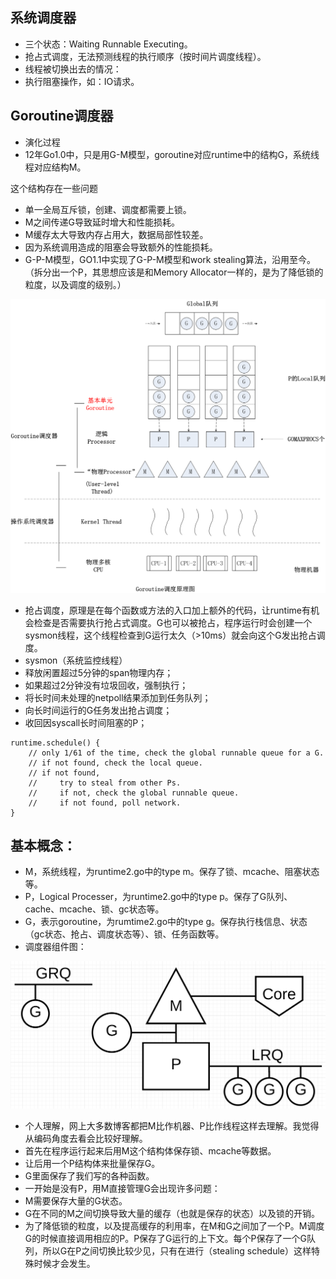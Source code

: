 ## 系统调度器

- 三个状态：Waiting Runnable Executing。
- 抢占式调度，无法预测线程的执行顺序（按时间片调度线程）。
- 线程被切换出去的情况：
- 执行阻塞操作，如：IO请求。

## Goroutine调度器

- 演化过程
- 12年Go1.0中，只是用G-M模型，goroutine对应runtime中的结构G，系统线程对应结构M。

这个结构存在一些问题

- 单一全局互斥锁，创建、调度都需要上锁。
- M之间传递G导致延时增大和性能损耗。
- M缓存太大导致内存占用大，数据局部性较差。
- 因为系统调用造成的阻塞会导致额外的性能损耗。
- G-P-M模型，GO1.1中实现了G-P-M模型和work stealing算法，沿用至今。（拆分出一个P，其思想应该是和Memory Allocator一样的，是为了降低锁的粒度，以及调度的级别。）

![](../Images/Golang/Goroutine/1.png)

- 抢占调度，原理是在每个函数或方法的入口加上额外的代码，让runtime有机会检查是否需要执行抢占式调度。G也可以被抢占，程序运行时会创建一个sysmon线程，这个线程检查到G运行太久（>10ms）就会向这个G发出抢占调度。
- sysmon（系统监控线程）
- 释放闲置超过5分钟的span物理内存；
- 如果超过2分钟没有垃圾回收，强制执行；
- 将长时间未处理的netpoll结果添加到任务队列；
- 向长时间运行的G任务发出抢占调度；
- 收回因syscall长时间阻塞的P；

```
runtime.schedule() {
    // only 1/61 of the time, check the global runnable queue for a G.
    // if not found, check the local queue.
    // if not found,
    //     try to steal from other Ps.
    //     if not, check the global runnable queue.
    //     if not found, poll network.
}
```

## 基本概念：

- M，系统线程，为runtime2.go中的type m。保存了锁、mcache、阻塞状态等。
- P，Logical Processer，为runtime2.go中的type p。保存了G队列、cache、mcache、锁、gc状态等。
- G，表示goroutine，为rumtime2.go中的type g。保存执行栈信息、状态（gc状态、抢占、调度状态等）、锁、任务函数等。
- 调度器组件图：

![](../Images/Golang/Goroutine/2.png)

- 个人理解，网上大多数博客都把M比作机器、P比作线程这样去理解。我觉得从编码角度去看会比较好理解。
- 首先在程序运行起来后用M这个结构体保存锁、mcache等数据。
- 让后用一个P结构体来批量保存G。
- G里面保存了我们写的各种函数。
- 一开始是没有P，用M直接管理G会出现许多问题：
- M需要保存大量的G状态。
- G在不同的M之间切换导致大量的缓存（也就是保存的状态）以及锁的开销。
- 为了降低锁的粒度，以及提高缓存的利用率，在M和G之间加了一个P。M调度G的时候直接调用相应的P。P保存了G运行的上下文。每个P保存了一个G队列，所以G在P之间切换比较少见，只有在进行（stealing schedule）这样特殊时候才会发生。